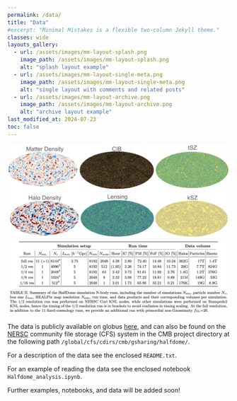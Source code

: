 ```yaml
---
permalink: /data/
title: "Data"
#excerpt: "Minimal Mistakes is a flexible two-column Jekyll theme."
classes: wide
layouts_gallery:
  - url: /assets/images/mm-layout-splash.png
    image_path: /assets/images/mm-layout-splash.png
    alt: "splash layout example"
  - url: /assets/images/mm-layout-single-meta.png
    image_path: /assets/images/mm-layout-single-meta.png
    alt: "single layout with comments and related posts"
  - url: /assets/images/mm-layout-archive.png
    image_path: /assets/images/mm-layout-archive.png
    alt: "archive layout example"
last_modified_at: 2024-07-23
toc: false
---
```



<img src="/assets/images/hdmaps.png"  style="width: 800px;">

<img src="/assets/images/tab2.png"  style="width: 800px;">

The data is publicly available on globus [here](https://app.globus.org/file-manager?origin_id=53b2a147-ae9d-4bbf-9d18-3b46d133d4bb&origin_path=%2Fhalfdome%2F), and can also be found on the [NERSC](https://nersc.gov/) community file storage (CFS) system in the CMB project directory at the following path `/global/cfs/cdirs/cmb/gsharing/halfdome/`.

For a description of the data see the enclosed `README.txt`.

For an example of reading the data see the enclosed notebook `Halfdome_analysis.ipynb`.

Further examples, notebooks, and data will be added soon!
